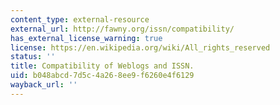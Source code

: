 ```yaml
---
content_type: external-resource
external_url: http://fawny.org/issn/compatibility/
has_external_license_warning: true
license: https://en.wikipedia.org/wiki/All_rights_reserved
status: ''
title: Compatibility of Weblogs and ISSN.
uid: b048abcd-7d5c-4a26-8ee9-f6260e4f6129
wayback_url: ''
---
```

